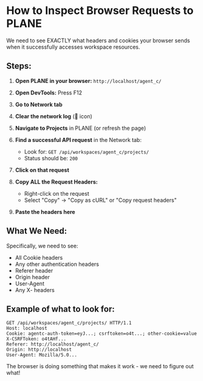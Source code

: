 # How to Inspect Browser Requests to PLANE

We need to see EXACTLY what headers and cookies your browser sends when it successfully accesses workspace resources.

## Steps:

1. **Open PLANE in your browser:** `http://localhost/agent_c/`

2. **Open DevTools:** Press F12

3. **Go to Network tab**

4. **Clear the network log** (🚫 icon)

5. **Navigate to Projects** in PLANE (or refresh the page)

6. **Find a successful API request** in the Network tab:
   - Look for: `GET /api/workspaces/agent_c/projects/`
   - Status should be: `200`

7. **Click on that request**

8. **Copy ALL the Request Headers:**
   - Right-click on the request
   - Select "Copy" → "Copy as cURL" or "Copy request headers"

9. **Paste the headers here**

## What We Need:

Specifically, we need to see:
- All Cookie headers
- Any other authentication headers
- Referer header
- Origin header
- User-Agent
- Any X- headers

## Example of what to look for:

```
GET /api/workspaces/agent_c/projects/ HTTP/1.1
Host: localhost
Cookie: agentc-auth-token=eyJ...; csrftoken=o4t...; other-cookie=value
X-CSRFToken: o4tAHf...
Referer: http://localhost/agent_c/
Origin: http://localhost
User-Agent: Mozilla/5.0...
```

The browser is doing something that makes it work - we need to figure out what!
